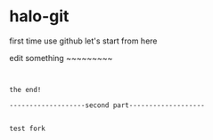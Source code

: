 # halo-git
first time use github
let's start from here

edit something ~~~~~~~~~
~~~~~~~~~~~~


the end!

-------------------second part-------------------


test fork
